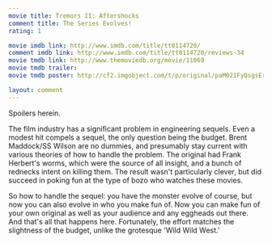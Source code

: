 ```yaml
---
movie title: Tremors II: Aftershocks
comment title: The Series Evolves!
rating: 1

movie imdb link: http://www.imdb.com/title/tt0114720/
comment imdb link: http://www.imdb.com/title/tt0114720/reviews-34
movie tmdb link: http://www.themoviedb.org/movie/11069
movie tmdb trailer: 
movie tmdb poster: http://cf2.imgobject.com/t/p/original/paM021FyQsgsErxRa7ywRz7EQCv.jpg

layout: comment
---
```


Spoilers herein.

The film industry has a significant problem in engineering sequels. Even a modest hit compels a sequel, the only question being the budget. Brent Maddock/SS Wilson are no dummies, and presumably stay current with various theories of how to handle the problem. The original had Frank Herbert's worms, which were the source of all insight, and a bunch of rednecks intent on killing them. The result wasn't particularly clever, but did succeed in poking fun at the type of bozo who watches these movies.

So how to handle the sequel: you have the monster evolve of course, but now you can also evolve in who you make fun of. Now you can make fun of your own original as well as your audience and any eggheads out there. And that's all that happens here. Fortunately, the effort matches the slightness of the budget, unlike the grotesque 'Wild Wild West.'